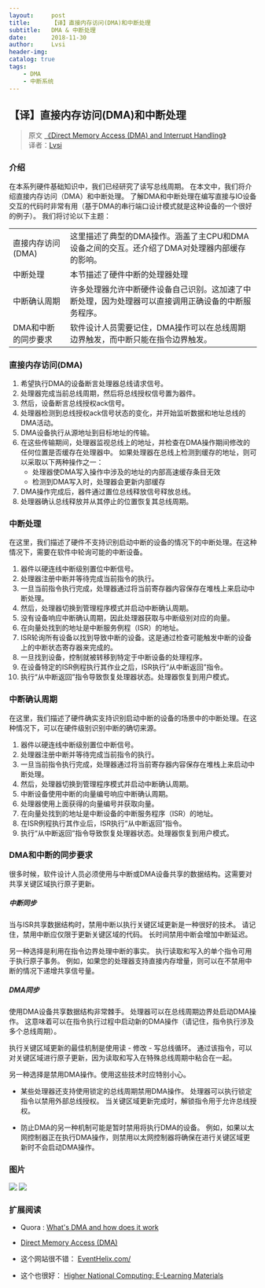 ```yaml
---
layout:     post
title:      【译】直接内存访问(DMA)和中断处理
subtitle:   DMA & 中断处理
date:       2018-11-30
author:     Lvsi
header-img: 
catalog: true
tags:
    - DMA
    - 中断系统
---
```


## 【译】直接内存访问(DMA)和中断处理

> 原文 [《Direct Memory Access (DMA) and Interrupt Handling》](http://www.eventhelix.com/RealtimeMantra/FaultHandling/dma_interrupt_handling.htm#.XAFmTlUzbDd)<br/>
> 译者：[Lvsi](https://github.com/Lvsi-China)

### 介绍

在本系列硬件基础知识中，我们已经研究了读写总线周期。 在本文中，我们将介绍直接内存访问（DMA）和中断处理。 了解DMA和中断处理在编写直接与IO设备交互的代码时非常有用（基于DMA的串行端口设计模式就是这种设备的一个很好的例子）。 我们将讨论以下主题：

|  |	|
| --- | --- |
| 直接内存访问(DMA) | 这里描述了典型的DMA操作。涵盖了主CPU和DMA设备之间的交互。还介绍了DMA对处理器内部缓存的影响。 |
| 中断处理 | 本节描述了硬件中断的处理器处理 |
| 中断确认周期 | 许多处理器允许中断硬件设备自己识别。这加速了中断处理，因为处理器可以直接调用正确设备的中断服务程序。 |
| DMA和中断的同步要求 |软件设计人员需要记住，DMA操作可以在总线周期边界触发，而中断只能在指令边界触发。 |

### 直接内存访问(DMA)

1. 希望执行DMA的设备断言处理器总线请求信号。 
2. 处理器完成当前总线周期，然后将总线授权信号置为器件。 
3. 然后，设备断言总线授权ack信号。 
4. 处理器检测到总线授权ack信号状态的变化，并开始监听数据和地址总线的DMA活动。 
5. DMA设备执行从源地址到目标地址的传输。 
6. 在这些传输期间，处理器监视总线上的地址，并检查在DMA操作期间修改的任何位置是否缓存在处理器中。 如果处理器在总线上检测到缓存的地址，则可以采取以下两种操作之一：
	- 处理器使DMA写入操作中涉及的地址的内部高速缓存条目无效
	- 检测到DMA写入时，处理器会更新内部缓存
7. DMA操作完成后，器件通过置位总线释放信号释放总线。
8. 处理器确认总线释放并从其停止的位置恢复其总线周期。

### 中断处理

在这里，我们描述了硬件不支持识别启动中断的设备的情况下的中断处理。在这种情况下，需要在软件中轮询可能的中断设备。
1. 器件以硬连线中断级别置位中断信号。
2. 处理器注册中断并等待完成当前指令的执行。
3. 一旦当前指令执行完成，处理器通过将当前寄存器内容保存在堆栈上来启动中断处理。
4. 然后，处理器切换到管理程序模式并启动中断确认周期。
5. 没有设备响应中断确认周期，因此处理器获取与中断级别对应的向量。
6. 在向量处找到的地址是中断服务例程（ISR）的地址。 
7. ISR轮询所有设备以找到导致中断的设备。这是通过检查可能触发中断的设备上的中断状态寄存器来完成的。
8. 一旦找到设备，控制就被转移到特定于中断设备的处理程序。
9. 在设备特定的ISR例程执行其作业之后，ISR执行“从中断返回”指令。
10. 执行“从中断返回”指令导致恢复处理器状态。处理器恢复到用户模式。

### 中断确认周期

在这里，我们描述了硬件确实支持识别启动中断的设备的场景中的中断处理。在这种情况下，可以在硬件级别识别中断的确切来源。

1. 器件以硬连线中断级别置位中断信号。
2. 处理器注册中断并等待完成当前指令的执行。
3. 一旦当前指令执行完成，处理器通过将当前寄存器内容保存在堆栈上来启动中断处理。
4. 然后，处理器切换到管理程序模式并启动中断确认周期。
5. 中断设备使用中断的向量编号响应中断确认周期。
6. 处理器使用上面获得的向量编号并获取向量。
7. 在向量处找到的地址是中断设备的中断服务程序（ISR）的地址。
8. 在ISR例程执行其作业后，ISR执行“从中断返回”指令。
9. 执行“从中断返回”指令导致恢复处理器状态。处理器恢复到用户模式。

### DMA和中断的同步要求

很多时候，软件设计人员必须使用与中断或DMA设备共享的数据结构。这需要对共享关键区域执行原子更新。

##### 中断同步

当与ISR共享数据结构时，禁用中断以执行关键区域更新是一种很好的技术。 请记住，禁用中断应仅限于更新关键区域的代码。 长时间禁用中断会增加中断延迟。 

另一种选择是利用在指令边界处理中断的事实。 执行读取和写入的单个指令可用于执行原子事务。 例如，如果您的处理器支持直接内存增量，则可以在不禁用中断的情况下递增共享信号量。

##### DMA同步

使用DMA设备共享数据结构非常棘手。 处理器可以在总线周期边界处启动DMA操作。 这意味着可以在指令执行过程中启动新的DMA操作（请记住，指令执行涉及多个总线周期）。

执行关键区域更新的最佳机制是使用读 - 修改 - 写总线循环。 通过该指令，可以对关键区域进行原子更新，因为读取和写入在特殊总线周期中粘合在一起。

另一种选择是禁用DMA操作。使用这些技术时应特别小心。

- 某些处理器还支持使用锁定的总线周期禁用DMA操作。 处理器可以执行锁定指令以禁用外部总线授权。 当关键区域更新完成时，解锁指令用于允许总线授权。

- 防止DMA的另一种机制可能是暂时禁用将执行DMA的设备。 例如，如果以太网控制器正在执行DMA操作，则禁用以太网控制器将确保在进行关键区域更新时不会启动DMA操作。

### 图片

<img src="./images/1.gif">

<img src="./images/2.jpg">

### 扩展阅读
- Quora : [What's DMA and how does it work](https://www.quora.com/What-is-DMA-and-how-does-it-work)

- [Direct Memory Access (DMA)](https://www.techopedia.com/definition/2767/direct-memory-access-dma)

- 这个网站很不错： [EventHelix.com/](http://www.eventhelix.com/)
- 这个也很好： [Higher National Computing: E-Learning Materials](https://www.sqa.org.uk/e-learning/SiteHomeCD/index.htm)
